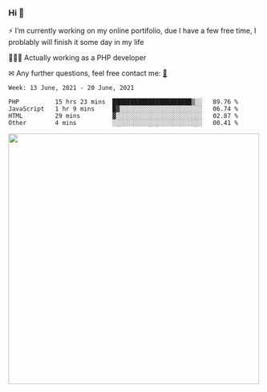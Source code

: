 ### Hi 👋

⚡ I’m currently working on my online portifolio, due I have a few free time, I problably will finish it some day in my life

👨🏽‍💻 Actually working as a PHP developer

✉ Any further questions, feel free contact me: <a href="mailto:contato@gustavocruz.dev.br"> 📩 </a>


<!--START_SECTION:waka-->
```text
Week: 13 June, 2021 - 20 June, 2021

PHP          15 hrs 23 mins  ██████████████████████▒░░   89.76 % 
JavaScript   1 hr 9 mins     █▓░░░░░░░░░░░░░░░░░░░░░░░   06.74 % 
HTML         29 mins         ▓░░░░░░░░░░░░░░░░░░░░░░░░   02.87 % 
Other        4 mins          ░░░░░░░░░░░░░░░░░░░░░░░░░   00.41 % 
```
<!--END_SECTION:waka-->

<!--[![time tracker](https://wakatime.com/badge/github/Gusttavohsc/gusttavohsc.svg)](https://wakatime.com/badge/github/Gusttavohsc/gusttavohsc) -->
<a href="https://wakatime.com"><img src="https://wakatime.com/share/@gusttavohsc/ac0aff10-528e-4ee7-a951-706173a8130f.png" width="500px"/></a>

<!--
**Gusttavohsc/gusttavohsc** is a ✨ _special_ ✨ repository because its `README.md` (this file) appears on your GitHub profile.

Here are some ideas to get you started:

🔭 I’m currently working on my online portifolio, due I have a few free time, I problably will finish it until january
🌱 I’m currently learning Front-end
- 👯 I’m looking to collaborate on ...
- 🤔 I’m looking for help with ...
- 💬 Ask me about ...
- 📫 How to reach me: ...
- 😄 Pronouns: ...
- ⚡ Fun fact: ...
-->
